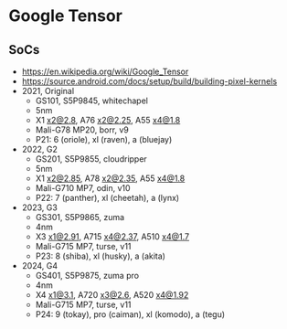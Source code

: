 Google Tensor
=============

## SoCs

- <https://en.wikipedia.org/wiki/Google_Tensor>
- <https://source.android.com/docs/setup/build/building-pixel-kernels>
- 2021, Original
  - GS101, S5P9845, whitechapel
  - 5nm
  - X1 x2@2.8, A76 x2@2.25, A55 x4@1.8
  - Mali-G78 MP20, borr, v9
  - P21: 6 (oriole), xl (raven), a (bluejay)
- 2022, G2
  - GS201, S5P9855, cloudripper
  - 5nm
  - X1 x2@2.85, A78 x2@2.35, A55 x4@1.8
  - Mali-G710 MP7, odin, v10
  - P22: 7 (panther), xl (cheetah), a (lynx)
- 2023, G3
  - GS301, S5P9865, zuma
  - 4nm
  - X3 x1@2.91, A715 x4@2.37, A510 x4@1.7
  - Mali-G715 MP7, turse, v11
  - P23: 8 (shiba), xl (husky), a (akita)
- 2024, G4
  - GS401, S5P9875, zuma pro
  - 4nm
  - X4 x1@3.1, A720 x3@2.6, A520 x4@1.92
  - Mali-G715 MP7, turse, v11
  - P24: 9 (tokay), pro (caiman), xl (komodo), a (tegu)
